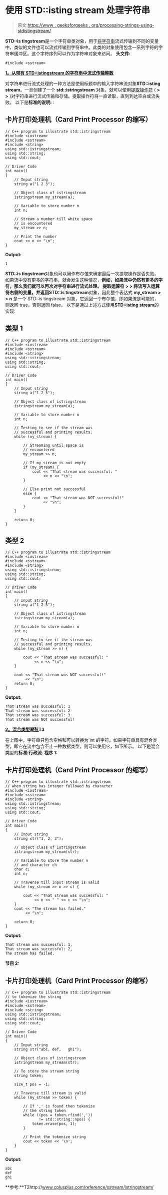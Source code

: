 # 使用 STD::isting stream 处理字符串

> 原文:[https://www . geeksforgeeks . org/processing-strings-using-stdistingstream/](https://www.geeksforgeeks.org/processing-strings-using-stdistringstream/)

**STD::is tingstream**是一个字符串类对象，用于[将字符串](https://www.geeksforgeeks.org/stringstream-c-applications/)流式传输到不同的变量中，类似的文件也可以流式传输到字符串中。此类的对象使用包含一系列字符的字符串缓冲区。这个字符序列可以作为字符串对象来访问。
**头文件:**

```
#include <sstream>
```

**<u>1。从带有 STD::istingstream 的字符串中流式传输整数</u>**

对字符串进行流式处理的一种方法是使用标题中的输入字符串流对象**STD::isting stream**。一旦创建了一个 **std::istringstream** 对象，就可以使用[提取操作符](https://www.geeksforgeeks.org/manipulators-in-c-with-examples/) ( **> >** )对字符串进行流式传输和存储。提取操作符将一直读取，直到到达空白或流失败。
以下是**标准的说明:** :

## 卡片打印处理机（Card Print Processor 的缩写）

```
// C++ program to illustrate std::istringstream
#include <iostream>
#include <sstream>
#include <string>
using std::istringstream;
using std::string;
using std::cout;

// Driver Code
int main()
{
    // Input string
    string a("1 2 3");

    // Object class of istringstream
    istringstream my_stream(a);

    // Variable to store number n
    int n;

    // Stream a number till white space
    // is encountered
    my_stream >> n;

    // Print the number
    cout << n << "\n";
}
```

**Output:** 

```
1
```

**STD::is tingstream**对象也可以用作布尔值来确定最后一次提取操作是否失败。如果流中没有更多的字符串，就会发生这种情况，**例如，**如果流中仍然有更多的字符，那么我们就可以再次对字符串进行流式处理。
提取运算符 **> >** 将流写入运算符右侧的变量，并返回**STD::is tingstream**对象，因此整个表达式 **my_stream > > n** 是一个 STD::is tingstream 对象，它返回一个布尔值，即如果流是可能的，则返回 true，否则返回 false。
以下是通过上述方式使用**STD::isting stream**的实现:

## 类型 1

```
// C++ program to illustrate std::istringstream
#include <iostream>
#include <sstream>
#include <string>
using std::istringstream;
using std::string;
using std::cout;

// Driver Code
int main()
{
    // Input string
    string a("1 2 3");

    // Object class of istringstream
    istringstream my_stream(a);

    // Variable to store number n
    int n;

    // Testing to see if the stream was
    // successful and printing results.
    while (my_stream) {

        // Streaming until space is
        // encountered
        my_stream >> n;

        // If my_stream is not empty
        if (my_stream) {
            cout << "That stream was successful: "
                 << n << "\n";
        }

        // Else print not successful
        else {
            cout << "That stream was NOT successful!"
                 << "\n";
        }
    }

    return 0;
}
```

## 类型 2

```
// C++ program to illustrate std::istringstream
#include <iostream>
#include <sstream>
#include <string>
using std::istringstream;
using std::string;
using std::cout;

// Driver Code
int main()
{
    // Input string
    string a("1 2 3");

    // Object class of istringstream
    istringstream my_stream(a);

    // Variable to store number n
    int n;

    // Testing to see if the stream was
    // successful and printing results.
    while (my_stream >> n) {

        cout << "That stream was successful: "
             << n << "\n";
    }

    cout << "That stream was NOT successful!"
         << "\n";
    return 0;
}
```

**Output:** 

```
That stream was successful: 1
That stream was successful: 2
That stream was successful: 3
That stream was NOT successful!
```

**<u>2。混合类型琴弦</u>T3**

在上图中，字符串只包含空格和可以转换为 int 的字符。如果字符串具有混合类型，即它在流中包含不止一种数据类型，则可以使用它，如下所示。
以下是混合类型的**标准:行政流**:
**程序 1:**

## 卡片打印处理机（Card Print Processor 的缩写）

```
// C++ program to illustrate std::istringstream
// when string has integer followed by character
#include <iostream>
#include <sstream>
#include <string>
using std::istringstream;
using std::string;
using std::cout;

// Driver Code
int main()
{
    // Input string
    string str("1, 2, 3");

    // Object class of istringstream
    istringstream my_stream(str);

    // Variable to store the number n
    // and character ch
    char c;
    int n;

    // Traverse till input stream is valid
    while (my_stream >> n >> c) {

        cout << "That stream was successful: "
             << n << " " << c << "\n";
    }
    cout << "The stream has failed."
         << "\n";

    return 0;
}
```

**Output:** 

```
That stream was successful: 1,
That stream was successful: 2,
The stream has failed.
```

**节目 2:**

## 卡片打印处理机（Card Print Processor 的缩写）

```
// C++ program to illustrate std::istringstream
// to tokenize the string
#include <iostream>
#include <sstream>
#include <string>
using std::istringstream;
using std::string;
using std::cout;

// Driver Code
int main()
{
    // Input string
    string str("abc, def,   ghi");

    // Object class of istringstream
    istringstream my_stream(str);

    // To store the stream string
    string token;

    size_t pos = -1;

    // Traverse till stream is valid
    while (my_stream >> token) {

        // If ',' is found then tokenize
        // the string token
        while ((pos = token.rfind(','))
               != std::string::npos) {
            token.erase(pos, 1);
        }

        // Print the tokenize string
        cout << token << '\n';
    }
}
```

**Output:** 

```
abc
def
ghi
```

**参考:**T2http://www.cplusplus.com/reference/sstream/istringstream/